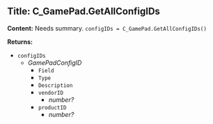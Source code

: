 ## Title: C_GamePad.GetAllConfigIDs

**Content:**
Needs summary.
`configIDs = C_GamePad.GetAllConfigIDs()`

**Returns:**
- `configIDs`
  - *GamePadConfigID*
    - `Field`
    - `Type`
    - `Description`
    - `vendorID`
      - *number?*
    - `productID`
      - *number?*